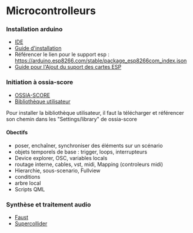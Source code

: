 # Microcontrolleurs

### Installation arduino
* [IDE](https://www.arduino.cc/en/Main/Software)
* [Guide d'installation](https://www.arduino.cc/en/Guide/HomePage)
* Référencer le lien pour le support esp : https://arduino.esp8266.com/stable/package_esp8266com_index.json 
* [Guide pour l'Ajout du suport des cartes ESP](https://www.fais-le-toi-meme.fr/fr/electronique/tutoriel/programmes-arduino-executes-sur-esp8266-arduino-ide)

### Initiation à ossia-score
* [OSSIA-SCORE](https://ossia.io/)
* [Bibliothèque utilisateur](https://github.com/OSSIA/score-user-library)

Pour installer la bibliothèque utilisateur, il faut la télécharger et référencer son chemin dans les "Settings/library" de ossia-score

#### Obectifs
* poser, enchaîner, synchroniser des éléments sur un scénario
* objets temporels de base : trigger, loops, interrupteurs
* Device explorer, OSC, variables locals
* routage interne, cables, vst, midi, Mapping (controleurs midi)
* Hierarchie, sous-scenario, Fullview
* conditions
* arbre local
* Scripts QML

### Synthèse et traitement audio
* [Faust](http://faust.grame.fr/)
* [Supercollider](https://supercollider.github.io/)
